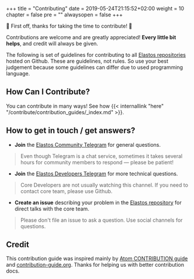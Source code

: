 +++
title = "Contributing"
date = 2019-05-24T21:15:52+02:00
weight = 10
chapter = false
pre = ""
alwaysopen = false
+++

🎉 First off, thanks for taking the time to contribute! 🎉

Contributions are welcome and are greatly appreciated! **Every little bit helps**, and credit will always be given. 

The following is set of guidelines for contributing to all [Elastos repositories](https://github.com/elastos) hosted on Github. These are guidelines, not rules. So use your best judgement because some guidelines can differ due to used programming language.

## How Can I Contribute?

You can contribute in many ways! See how {{< internallink "here" "/contribute/contribution_guides/_index.md" >}}.

## How to get in touch / get answers?
 
 * **Join** the [Elastos Community Telegram](https://t.me/elastosgroup) for general questions.
    
> Even though Telegram is a chat service, sometimes it takes several hours for community members to respond &mdash; please be patient!
 
 * **Join** the [Elastos Developers Telegram](https://t.me/elastosdev) for more technical questions.

>Core Developers are not usually watching this channel. If you need to contact core team, please use Github.

 * **Create an issue** describing your problem in the [Elastos repository](https://github.com/elastos/Elastos) for direct talks with the core team.

 > Please don't file an issue to ask a question. Use social channels for questions.

## Credit

This contribution guide was inspired mainly by [Atom CONTRIBUTION guide](https://raw.githubusercontent.com/atom/atom/master/CONTRIBUTING.md) and [contribution-guide.org](http://contribution-guide-org.readthedocs.io/). Thanks for helping us with better contribution docs.
